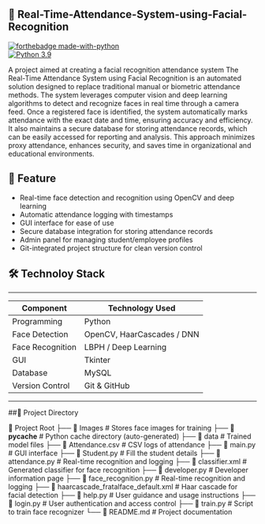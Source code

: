 ## 🎯 Real-Time-Attendance-System-using-Facial-Recognition

[![forthebadge made-with-python](http://ForTheBadge.com/images/badges/made-with-python.svg)](https://www.python.org/)                 
[![Python 3.9](https://img.shields.io/badge/python-3.9-blue.svg)](https://www.python.org/downloads/release/python-390/)

A project aimed at creating a facial recognition attendance system
The Real-Time Attendance System using Facial Recognition is an automated solution designed to replace traditional manual or biometric attendance methods. The system leverages computer vision and deep learning algorithms to detect and recognize faces in real time through a camera feed. Once a registered face is identified, the system automatically marks attendance with the exact date and time, ensuring accuracy and efficiency. It also maintains a secure database for storing attendance records, which can be easily accessed for reporting and analysis. This approach minimizes proxy attendance, enhances security, and saves time in organizational and educational environments.

## 📸 Feature
- Real-time face detection and recognition using OpenCV and deep learning
- Automatic attendance logging with timestamps
- GUI interface for ease of use
- Secure database integration for storing attendance records
- Admin panel for managing student/employee profiles
- Git-integrated project structure for clean version control

## 🛠️ Technoloy Stack
_________________________________________________
| Component        | Technology Used            |
|------------------|--------------------------  |
| Programming      | Python                     |
| Face Detection   | OpenCV, HaarCascades / DNN |
| Face Recognition | LBPH / Deep Learning       |
| GUI              | Tkinter                    |
| Database         | MySQL                      |
| Version Control  | Git & GitHub               |
_________________________________________________

##📁 Project Directory

📁 Project Root
├── 📁 Images                          # Stores face images for training
├── 📁 __pycache__                    # Python cache directory (auto-generated)
├── 📁 data                           # Trained model files
├── 📄 Attendance.csv                 # CSV logs of attendance
├── 📄 main.py                        # GUI interface
├── 📄 Student.py                     # Fill the student details
├── 📄 attendance.py                  # Real-time recognition and logging
├── 📄 classifier.xml                 # Generated classifier for face recognition
├── 📄 developer.py                   # Developer information page
├── 📄 face_recognition.py            # Real-time recognition and logging
├── 📄 haarcascade_fratalface_default.xml  # Haar cascade for facial detection
├── 📄 help.py                        # User guidance and usage instructions
├── 📄 login.py                       # User authentication and access control
├── 📄 train.py                       # Script to train face recognizer
└── 📄 README.md                      # Project documentation




